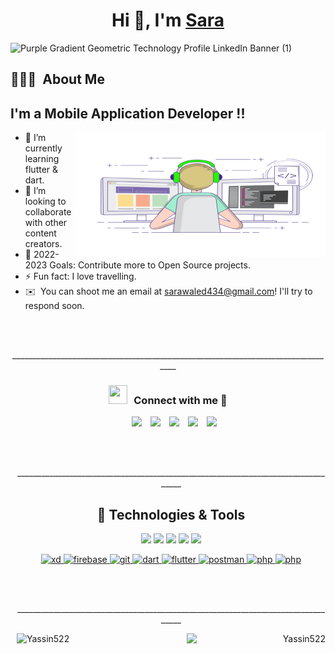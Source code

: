 

<h1 align="center">Hi 👋, I'm <a href="https://github.com/Sara-Waleed" target="blank">
Sara</a></h1>

![Purple Gradient Geometric Technology Profile LinkedIn Banner  (1)](https://user-images.githubusercontent.com/88105077/157883808-762a27a1-c1c5-447c-80a1-fb892f511393.png)

## 👨🏻‍💻 &nbsp;About Me

## I'm a Mobile Application Developer !!

<img align="right" alt="Coding" width="400" height="200" src="https://raw.githubusercontent.com/devSouvik/devSouvik/master/gif3.gif">

- 🌱 I’m currently learning flutter & dart.
- 👯 I’m looking to collaborate with other content creators.
- 🥅 2022-2023 Goals: Contribute more to Open Source projects.
- ⚡ Fun fact: I love travelling.
- ✉️ &nbsp;You can shoot me an email at sarawaled434@gmail.com! I'll try to respond soon.










<br/>
<br/>
<p align="center" >__________________________________________________________________________________</p>

<h3 align="center" > <img src="https://media.giphy.com/media/iY8CRBdQXODJSCERIr/giphy.gif" width="30" height="30" style="margin-right: 10px;">Connect with me 🤝 </h3>

<p align="center">

 <div align="center"  class="icons-social" style="margin-left: 10px;">
        <a style="margin-left: 10px;"  target="_blank" href="https://www.linkedin.com/in/sara-waleed-9b18791b4/">
			<img src="https://img.icons8.com/doodle/40/000000/linkedin--v2.png"></a>
        <a style="margin-left: 10px;" target="_blank" href="https://github.com/Sara-Waleed">
		<img src="https://img.icons8.com/doodle/40/000000/github--v1.png"></a>
		<a style="margin-left: 10px;" target="_blank" href="https://stackoverflow.com/users/20068591/sara-waleeed">
				<img src="https://img.icons8.com/external-tal-revivo-color-tal-revivo/40/000000/external-stack-overflow-is-a-question-and-answer-site-for-professional-logo-color-tal-revivo.png"></a> 
	 <a style="margin-left: 10px;" target="_blank" href="https://www.instagram.com/9175_sara/">
			<img src="https://img.icons8.com/doodle/40/000000/instagram-new--v2.png"></a>
		<a style="margin-left: 10px;" target="_blank" href="https://twitter.com/sara55295302">
			<img src="https://img.icons8.com/doodle/1x/twitter-squared--v2.png" ></a></div>

</p>
<p align="center">

 <div align="center"  class="icons-social" style="margin-left: 10px;">
	 
<br/>
<br/>
	 <p  align="center">__________________________________________________________________________________</p>

 
## 🔧 Technologies & Tools

![](https://img.shields.io/badge/Editor-VS_Code-informational?style=flat&logo=visual-studio-code&logoColor=white&color=6aa6f8)
![](https://img.shields.io/badge/Code-Dart-green)
![](https://img.shields.io/badge/Code-C%2B%2B-yellowgreen)
![](https://img.shields.io/badge/Code-Java-red)
![](https://img.shields.io/badge/Tools-Git-blue)
<p align="center">
  
 <a href="https://www.adobe.com/products/xd.html" target="_blank" rel="noreferrer"> <img src="https://cdn.worldvectorlogo.com/logos/adobe-xd.svg" alt="xd" width="40" height="40"/> </a>  <a href="https://firebase.google.com/" target="_blank" rel="noreferrer"> <img src="https://www.vectorlogo.zone/logos/firebase/firebase-icon.svg" alt="firebase" width="40" height="40"/> </a> <a href="https://git-scm.com/" target="_blank" rel="noreferrer"> <img src="https://www.vectorlogo.zone/logos/git-scm/git-scm-icon.svg" alt="git" width="40" height="40"/> </a> <a href="https://dart.dev" target="_blank" rel="noreferrer"> <img src="https://www.vectorlogo.zone/logos/dartlang/dartlang-icon.svg" alt="dart" width="40" height="40"/> </a> <a href="https://flutter.dev" target="_blank" rel="noreferrer"> <img src="https://www.vectorlogo.zone/logos/flutterio/flutterio-icon.svg" alt="flutter" width="40" height="40"/> </a> <a href="https://postman.com" target="_blank" rel="noreferrer"> <img src="https://www.vectorlogo.zone/logos/getpostman/getpostman-icon.svg" alt="postman" width="40" height="40"/> </a> <a href="https://java.com" target="_blank" rel="noreferrer"> <img src="https://www.vectorlogo.zone/logos/java/java-ar21.svg" alt="php" width="65" height="40"/> </a> <a href="https://gitlab.com" target="_blank" rel="noreferrer"> <img src="https://www.vectorlogo.zone/logos/gitlab/gitlab-icon.svg" alt="php" width="40" height="40"/> </a> </p>


</dev></p>


<br/>
<br/>
<p align="center">__________________________________________________________________________________</p>

<p align="left"><img width="45%" align="left" src="https://github-readme-stats.vercel.app/api?username=Yassin522&show_icons=true&include_all_commits=true&theme=radical&hide_border=true" alt="Yassin522" /></p>
<p align="right"><img width="45%" align="right" sy src="https://github-readme-stats.vercel.app/api/top-langs/?username=Yassin522&layout=compact&theme=radical&hide_border=true" alt="Yassin522" /></p>


